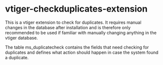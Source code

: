 # vtiger-checkduplicates-extension

This is a vtiger extension to check for duplicates. It requires manual changes in the database after installation and is therefore only recommended to be used if familiar with manually changing anything in the vtiger database.

The table ms_duplicatecheck contains the fields that need checking for duplicates and defines what action should happen in case the system found a duplicate.

